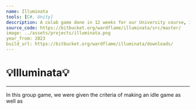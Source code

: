 ```yaml
---
name: Illuminata
tools: [C#, Unity]
description: A colab game done in 12 weeks for our University course, it is an endless runner.
source_code: https://bitbucket.org/wardflame/illuminata/src/master/
image: ../assets/projects/illuminata.png
year_from: 2023
build_url: https://bitbucket.org/wardflame/illuminata/downloads/
---
```


# 💡Illuminata💡

---

In this group game, we were given the criteria of making an idle game as well as 

<!-- [Source Code](https://bitbucket.org/wardflame/titanium_pandas/src/master/) -->